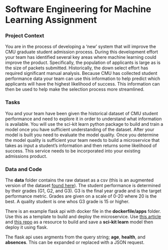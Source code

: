 # Software Engineering for Machine Learning Assignment

### Project Context

You are in the process of developing a ‘new’ system that will improve the CMU graduate student admission process. During this development effort your team has identified several key areas where machine learning could improve the product. Specifically, the population of applicants is large as is the size of packets submitted. Historically, the down select effort has required significant manual analysis. Because CMU has collected student performance data your team can use this information to help predict which applicants will have the highest likelihood of success. This information can then be used to help make the selection process more streamlined. 

### Tasks

You and your team have been given the historical dataset of CMU student performance and need to explore it in order to understand what information is available. You will use the sci-kit learn python package to build and train a model once you have sufficient understanding of the dataset. After your model is built you need to evaluate the model quality. Once you determine the model quality is sufficient your team needs to build a microservice that takes as input a student’s information and then returns some likelihood of success. This service needs to be incorporated into your existing admissions product.

### Data and Code

The **data** folder contains the raw dataset as a csv (this is an augmented version of the dataset [found here](https://archive.ics.uci.edu/ml/datasets/Student+Performance)). The student performance is determined by their grades (G1, G2, and G3). G3 is the final year grade and is the target performance metric. Grades are given on a scale of 0-20 where 20 is the best. A quality student is one whos G3 grade is 15 or higher.

There is an example flask api with docker file in the **dockerfile/apps** folder. Use this as a template to build and deploy the microservice. Use [this article](https://towardsdatascience.com/a-flask-api-for-serving-scikit-learn-models-c8bcdaa41daa) and [this repo](https://github.com/amirziai/sklearnflask/blob/master/main.py) as a resource to build and save a **sci-kit learn** model then deploy it using flask.

The flask api uses argments from the query string; **age**, **health**, and **absences**. This can be expanded or replaced with a JSON request.
